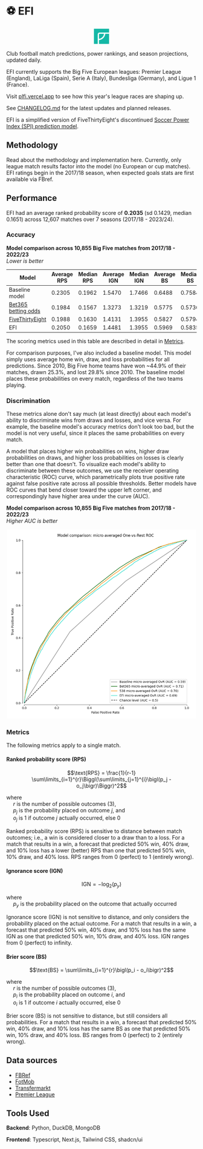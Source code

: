 # ⚽ EFI

<p align="center">
  <img src="/frontend/src/app/apple-icon.png" width="40" alt="EFI logo">
</p>

Club football match predictions, power rankings, and season projections, updated
daily.

EFI currently supports the Big Five European leagues: Premier League (England),
LaLiga (Spain), Serie A (Italy), Bundesliga (Germany), and Ligue 1 (France).

Visit [plfi.vercel.app](https://plfi.vercel.app) to see how this year's league
races are shaping up.

See [CHANGELOG.md](/CHANGELOG.md) for the latest updates and planned releases.

EFI is a simplified version of FiveThirtyEight's discontinued
[Soccer Power Index (SPI) prediction model](https://fivethirtyeight.com/methodology/how-our-club-soccer-predictions-work/).

## Methodology

Read about the methodology and implementation here. Currently, only league match
results factor into the model (no European or cup matches). EFI ratings begin in
the 2017/18 season, when expected goals stats are first available via FBref.

## Performance

EFI had an average ranked probability score of **0.2035** (sd 0.1429, median
0.1651) across 12,607 matches over 7 seasons (2017/18 - 2023/24).

### Accuracy

**Model comparison across 10,855 Big Five matches from 2017/18 - 2022/23**\
_Lower is better_

| Model                                                                       | Average RPS | Median RPS | Average IGN | Median IGN | Average BS | Median BS |
| --------------------------------------------------------------------------- | ----------- | ---------- | ----------- | ---------- | ---------- | --------- |
| Baseline model                                                              | 0.2305      | 0.1962     | 1.5470      | 1.7466     | 0.6488     | 0.7584    |
| [Bet365 betting odds](https://www.football-data.co.uk/englandm.php)         | 0.1984      | 0.1567     | 1.3273      | 1.3219     | 0.5775     | 0.5736    |
| [FiveThirtyEight](https://projects.fivethirtyeight.com/soccer-predictions/) | 0.1988      | 0.1630     | 1.4131      | 1.3955     | 0.5827     | 0.5794    |
| EFI                                                                         | 0.2050      | 0.1659     | 1.4481      | 1.3955     | 0.5969     | 0.5835    |

The scoring metrics used in this table are described in detail in
[Metrics](#metrics).

For comparison purposes, I've also included a baseline model. This model simply
uses average home win, draw, and loss probabilities for all predictions. Since
2010, Big Five home teams have won ~44.9% of their matches, drawn 25.3%, and
lost 29.8% since 2010. The baseline model places these probabilities on every
match, regardless of the two teams playing.

### Discrimination

These metrics alone don't say much (at least directly) about each model's
ability to discriminate wins from draws and losses, and vice versa. For example,
the baseline model's accuracy metrics don't look too bad, but the model is not
very useful, since it places the same probabilities on every match.

A model that places higher win probabilities on wins, higher draw probabilities
on draws, and higher loss probabilities on losses is clearly better than one
that doesn't. To visualize each model's ability to discriminate between these
outcomes, we use the receiver operating characteristic (ROC) curve, which
parametrically plots true positive rate against false positive rate across all
possible thresholds. Better models have ROC curves that bend closer toward the
upper left corner, and correspondingly have higher area under the curve (AUC).

**Model comparison across 10,855 Big Five matches from 2017/18 - 2022/23**\
_Higher AUC is better_

<p align="center">
  <img src="/assets/roc.png" width="500" alt="Plot of micro-averaged One-vs-Rest ROC curves for all models.">
</p>

<!--

avg, sd, median, count

baseline:

- rps 0.230529  0.081155  0.196202  10855
- ign 1.546984  0.356622  1.746616  10855
- bs 0.648806  0.172996  0.758414  10855

bet365:

- rps 0.198425  0.148231  0.156733  10850
- ign 1.327256  0.688915  1.321928  10850
- bs 0.577497  0.348275  0.573581  10850

FiveThirtyEight:

- rps 0.198822  0.130955  0.162958  10855
- ign 1.413145  0.678021  1.395549  10855
- bs 0.582673  0.324491  0.579432  10855

EFI:

- rps 0.204996  0.144177  0.165873  10855
- ign 1.448087  0.813902  1.39552  10855
- bs 0.59685  0.358386  0.583547  10855

-->

### Metrics

The following metrics apply to a single match.

#### Ranked probability score (RPS)

$$\text{RPS} = \frac{1}{r-1} \sum\limits_{i=1}^{r}\Biggl(\sum\limits_{j=1}^{i}\bigl(p_j - o_j\bigr)\Biggr)^2$$

where\
&emsp; $r$ is the number of possible outcomes (3),\
&emsp; $p_j$ is the probability placed on outcome $j$, and\
&emsp; $o_j$ is 1 if outcome $j$ actually occurred, else 0

Ranked probability score (RPS) is sensitive to distance between match outcomes;
i.e., a win is considered closer to a draw than to a loss. For a match that
results in a win, a forecast that predicted 50% win, 40% draw, and 10% loss has
a lower (better) RPS than one that predicted 50% win, 10% draw, and 40% loss.
RPS ranges from 0 (perfect) to 1 (entirely wrong).

#### Ignorance score (IGN)

$$\text{IGN} = -\log_2(p_y)$$

where\
&emsp; $p_y$ is the probability placed on the outcome that actually occurred

Ignorance score (IGN) is not sensitive to distance, and only considers the
probability placed on the actual outcome. For a match that results in a win, a
forecast that predicted 50% win, 40% draw, and 10% loss has the same IGN as one
that predicted 50% win, 10% draw, and 40% loss. IGN ranges from 0 (perfect) to
infinity.

#### Brier score (BS)

$$\text{BS} = \sum\limits_{i=1}^{r}\bigl(p_i - o_i\bigr)^2$$

where\
&emsp; $r$ is the number of possible outcomes (3),\
&emsp; $p_i$ is the probability placed on outcome $i$, and\
&emsp; $o_i$ is 1 if outcome $i$ actually occurred, else 0

Brier score (BS) is not sensitive to distance, but still considers all
probabilities. For a match that results in a win, a forecast that predicted 50%
win, 40% draw, and 10% loss has the same BS as one that predicted 50% win, 10%
draw, and 40% loss. BS ranges from 0 (perfect) to 2 (entirely wrong).

<!-- ## Implementation

At a high level, a daily cron job retrieves the latest scores and stats, then
updates a local DuckDB database. The model updates each club's ratings and makes
predictions for upcoming fixtures. This information is then written to MongoDB
Atlas in the cloud, where the EFI website fetches data from. -->

## Data sources

- [FBRef](https://fbref.com/)
- [FotMob](https://www.fotmob.com/)
- [Transfermarkt](https://www.transfermarkt.us/)
- [Premier League](https://www.premierleague.com/)

## Tools Used

**Backend**: Python, DuckDB, MongoDB

**Frontend**: Typescript, Next.js, Tailwind CSS, shadcn/ui
